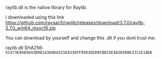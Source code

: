 raylib.dll is the native library for Raylib. 

I downloaded using this link https://github.com/raysan5/raylib/releases/download/3.7.0/raylib-3.7.0_win64_msvc16.zip

You can download by yourself and change this .dll if you dont trust me. 

raylib.dll SHA256:
`5C473E9485642B981436084321E433DFF95D1DED9CB825E483830863311E1AD6`